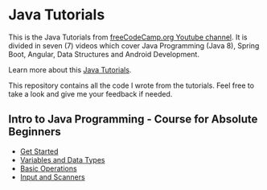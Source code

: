 # Java Tutorials
This is the Java Tutorials from [freeCodeCamp.org Youtube channel][freeCodeCamp_youtube_channel]. It is divided in seven (7) videos which cover Java Programming (Java 8), Spring Boot, Angular, Data Structures and Android Development.

Learn more about this [Java Tutorials][java_tutorials_material].

This repository contains all the code I wrote from the tutorials. Feel free to take a look and give me your feedback if needed.

## Intro to Java Programming - Course for Absolute Beginners
- [Get Started][get_started]
- [Variables and Data Types][variables_and_data_types]
- [Basic Operations][basic_operations]
- [Input and Scanners][input_and_scanners]

[freeCodeCamp_youtube_channel]: https://www.youtube.com/@freecodecamp

[java_tutorials_material]: https://www.youtube.com/watch?v=GoXwIVyNvX0&list=PLWKjhJtqVAbnRT_hue-3zyiuIYj0OlpyG&pp=iAQB

[get_started]: https://github.com/Ange-TOSSOU/Java_Tutorials_freeCodeCamp.org/tree/main/get_started
[variables_and_data_types]: https://github.com/Ange-TOSSOU/Java_Tutorials_freeCodeCamp.org/tree/main/variables_and_data_types
[basic_operations]: https://github.com/Ange-TOSSOU/Java_Tutorials_freeCodeCamp.org/tree/main/basic_operations
[input_and_scanners]: https://github.com/Ange-TOSSOU/Java_Tutorials_freeCodeCamp.org/tree/main/input_and_scanners

